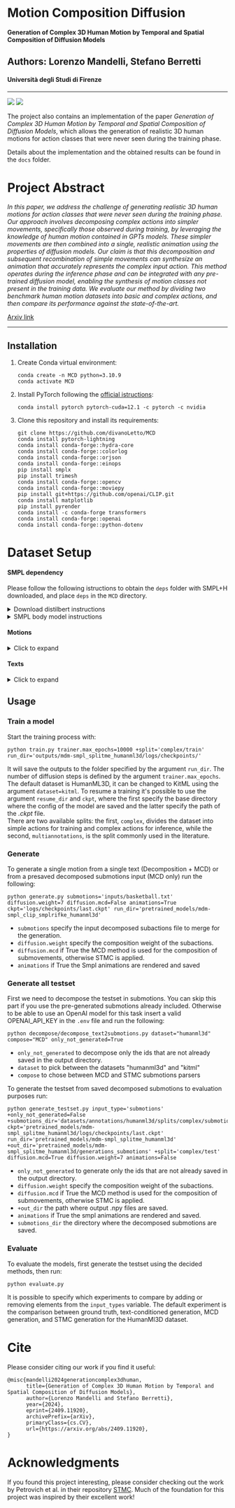 # Motion Composition Diffusion 
**Generation of Complex 3D Human Motion by Temporal and Spatial Composition of Diffusion Models**
## Authors: Lorenzo Mandelli, Stefano Berretti
#### Università degli Studi di Firenze

---

![](https://img.shields.io/github/contributors/divanoLetto/MotionCompositionDiffusion?color=light%20green) ![](https://img.shields.io/github/repo-size/divanoLetto/MotionCompositionDiffusion?cacheSeconds=60)


The project also contains an implementation of the paper *Generation of Complex 3D Human Motion by Temporal and Spatial Composition of Diffusion Models*, which allows the generation of realistic 3D human motions for action classes that were never seen during the training phase.

Details about the implementation and the obtained results can be found in the `docs` folder.

# Project Abstract 
*In this paper, we address the challenge of generating realistic 3D human motions for action classes that were never seen during the training phase. Our approach involves decomposing complex actions into simpler movements, specifically those observed during training, by leveraging the knowledge of human motion contained in GPTs models. These simpler movements are then combined into a single, realistic animation using the properties of diffusion models.
Our claim is that this decomposition and subsequent recombination of simple movements can synthesize an animation that accurately represents the complex input action. This method operates during the inference phase and can be integrated with any pre-trained diffusion model, enabling the synthesis of motion classes not present in the training data.
We evaluate our method by dividing two benchmark human motion datasets into basic and complex actions, and then compare its performance against the state-of-the-art.* 

[Arxiv link](https://arxiv.org/abs/2409.11920)

---

## Installation

1. Create Conda virtual environment:

    ```
    conda create -n MCD python=3.10.9
    conda activate MCD
    ```
   
2. Install PyTorch following the [official istructions](https://pytorch.org/get-started/locally/):
    ```
    conda install pytorch pytorch-cuda=12.1 -c pytorch -c nvidia
    ```

4. Clone this repository and install its requirements:
    ```
    git clone https://github.com/divanoLetto/MCD
    conda install pytorch-lightning
    conda install conda-forge::hydra-core
    conda install conda-forge::colorlog
    conda install conda-forge::orjson
    conda install conda-forge::einops
    pip install smplx
    pip install trimesh
    conda install conda-forge::opencv
    conda install conda-forge::moviepy
    pip install git+https://github.com/openai/CLIP.git
    conda install matplotlib
    pip install pyrender
    conda install -c conda-forge transformers
    conda install conda-forge::openai
    conda install conda-forge::python-dotenv
    ```

# Dataset Setup

#### SMPL dependency

Please follow the following istructions to obtain the ``deps`` folder with SMPL+H downloaded, and place ``deps`` in the ``MCD`` directory.

<details><summary>Download distilbert instructions</summary>

#### Download distilbert from __Hugging Face__
```bash
mkdir deps
cd deps/
git lfs install
git clone https://huggingface.co/distilbert-base-uncased
cd ..
```

</details>

<details><summary> SMPL body model instructions</summary>

This is only useful if you want to use generate 3D human meshes like in the teaser. In this case, you also need a subset of the AMASS dataset (see instructions below).

Go to the [MANO website](https://mano.is.tue.mpg.de/download.php), register and go to the Download tab.

- Click on "Models & Code" to download ``mano_v1_2.zip`` and place it in the folder ``deps/smplh/``.
- Click on "Extended SMPL+H model" to download ``smplh.tar.xz`` and place it in the folder ``deps/smplh/``.

The next step is to extract the archives, merge the hands from ``mano_v1_2`` into the ``Extended SMPL+H models``, and remove any chumpy dependency.
All of this can be done using with the following commands. (I forked both scripts from this repo [SMPLX repo](https://github.com/vchoutas/smplx/tree/master/tools), updated them to Python 3, merged them, and made it compatible with ``.npz`` files).


```bash
pip install scipy chumpy
bash prepare/smplh.sh
```

This will create ``SMPLH_FEMALE.npz``, ``SMPLH_MALE.npz``, ``SMPLH_NEUTRAL.npz`` inside the ``deps/smplh`` folder.

</details>

#### Motions

<details><summary>Click to expand</summary>

The motions all come from the AMASS dataset. Please download all "SMPL-H G" motions from the [AMASS website](https://amass.is.tue.mpg.de/download.php) and place them in the folder ``datasets/motions/AMASS``.

<details><summary>It should look like this:</summary>

```bash
datasets/motions/
└── AMASS
    ├── ACCAD
    ├── BioMotionLab_NTroje
    ├── BMLhandball
    ├── BMLmovi
    ├── CMU
    ├── DanceDB
    ├── DFaust_67
    ├── EKUT
    ├── Eyes_Japan_Dataset
    ├── HumanEva
    ├── KIT
    ├── MPI_HDM05
    ├── MPI_Limits
    ├── MPI_mosh
    ├── SFU
    ├── SSM_synced
    ├── TCD_handMocap
    ├── TotalCapture
    └── Transitions_mocap
```

Each file contains a "poses" field with 156 (52x3) parameters (1x3 for global orientation, 21x3 for the whole body, 15x3 for the right hand and 15x3 for the left hand).

</details>

Then, launch these commands:

```bash
python prepare/amasstools/fix_fps.py
python prepare/amasstools/smpl_mirroring.py
python prepare/amasstools/extract_joints.py
python prepare/amasstools/get_smplrifke.py
```

<details><summary>Click here for more information on these commands</summary>

#### Fix FPS

The script will interpolate the SMPL pose parameters and translation to obtain a constant FPS (=20.0). It will also remove the hand pose parameters, as they are not captured for most AMASS sequences. The SMPL pose parameters now have 66 (22x3) parameters (1x3 for global orientation and 21x3 for full body). It will create and save all the files in the folder ``datasets/motions/AMASS_20.0_fps_nh``.


#### SMPL mirroring

This command will mirror SMPL pose parameters and translations, to enable data augmentation with SMPL (as done by the authors of HumanML3D with joint positions).
The mirrored motions will be saved in ``datasets/motions/AMASS_20.0_fps_nh/M`` and will have a structure similar than the enclosing folder.


#### Extract joints

The script extracts the joint positions from the SMPL pose parameters with the SMPL layer (24x3=72 parameters). It will save the joints in .npy format in this folder: ``datasets/motions/AMASS_20.0_fps_nh_smpljoints_neutral_nobetas``.


#### Get SMPL RIFKE

This command will use the joints + SMPL pose parameters (in 6D format) to create a unified representation (205 features). Please see ``prepare/amasstools/smplrifke_feats.py`` for more details.

</details>

The dataset folder should look like this:
```bash
datasets/motions
├── AMASS
├── AMASS_20.0_fps_nh
├── AMASS_20.0_fps_nh_smpljoints_neutral_nobetas
└── AMASS_20.0_fps_nh_smplrifke
```

</details>

#### Texts

<details><summary>Click to expand</summary>

In the MCD directory, clone the [TMR repo](https://github.com/Mathux/TMR): ``git clone https://github.com/Mathux/TMR.git``.
It will also be useful for evaluation purposes.

Run this command to copy the processed HumanML3D text annotations. This allows us to use the HumanML3D annotations with the original AMASS sequences, as explained in the [AMASS-Annotation-Unifier repo](https://github.com/Mathux/A MASS-Annotation-Unifier).
 
``` bash
cp -r TMR/datasets/annotations datasets/
```

Next, run the following command to pre-compute the CLIP embeddings (ViT-B/32):

```bash
python -m prepare.embeddings
```

The folder should look like this:

```
datasets/annotations/humanml3d
├── annotations.json
├── splits
│   ├── all.txt
│   ├── test_tiny.txt
│   ├── test.txt
│   ├── train_tiny.txt
│   ├── train.txt
│   ├── val_tiny.txt
│   └── val.txt
└── text_embeddings
    └── ViT-B
        ├── 32_index.json
        ├── 32.npy
        └── 32_slice.npy
```
</details> 

## Usage

### Train a model 
Start the training process with:
```
python train.py trainer.max_epochs=10000 +split='complex/train' run_dir='outputs/mdm-smpl_splitme_humanml3d/logs/checkpoints/'
```
It will save the outputs to the folder specified by the argument `run_dir`. The number of diffusion steps is defined by the argument `trainer.max_epochs`. \
The default dataset is HumanML3D, it can be changed to KitML using the argument `dataset=kitml`. To resume a training it's possible to use the argument `resume_dir` and `ckpt`, where the first specify the base directory where the config of the model are saved and the latter specify the path of the *.ckpt* file. \
There are two available splits: the first, `complex`, divides the dataset into simple actions for training and complex actions for inference, while the second, `multiannotations`, is the split commonly used in the literature.

### Generate 
To generate a single motion from a single text (Decomposition + MCD) or from a presaved decomposed submotions input (MCD only) run the following:
```
python generate.py submotions='inputs/basketball.txt' diffusion.weight=7 diffusion.mcd=False animations=True ckpt='logs/checkpoints/last.ckpt' run_dir='pretrained_models/mdm-smpl_clip_smplrifke_humanml3d'
```

- `submotions` specify the input decomposed subactions file to merge for the generation.
- `diffusion.weight` specify the composition weight of the subactions.
- `diffusion.mcd` if True the MCD method is used for the composition of submovements, otherwise STMC is applied. 
- `animations` if True the Smpl animations are rendered and saved

### Generate all testset

First we need to decompose the testset in submotions. You can skip this part if you use the pre-generated submotions already included.
Otherwise to be able to use an OpenAI model for this task insert a valid OPENAI_API_KEY in the `.env` file and run the following:
```
python decompose/decompose_text2submotions.py dataset="humanml3d" compose="MCD" only_not_generated=True
```  
- `only_not_generated` to decompose only the ids that are not already saved in the output directory.
- `dataset` to pick between the datasets "humanml3d" and "kitml"
- `compose` to chose between MCD and STMC submotions parsers

To generate the testset from saved decomposed submotions to evaluation purposes run:

```
python generate_testset.py input_type='submotions' +only_not_generated=False +submotions_dir='datasets/annotations/humanml3d/splits/complex/submotions' ckpt='pretrained_models/mdm-smpl_splitme_humanml3d/logs/checkpoints/last.ckpt' run_dir='pretrained_models/mdm-smpl_splitme_humanml3d' +out_dir='pretrained_models/mdm-smpl_splitme_humanml3d/generations_submotions' +split='complex/test' diffusion.mcd=True diffusion.weight=7 animations=False
```

- `only_not_generated` to generate only the ids that are not already saved in the output directory.
- `diffusion.weight` specify the composition weight of the subactions.
- `diffusion.mcd` if True the MCD method is used for the composition of submovements, otherwise STMC is applied.
- `+out_dir` the path where output .npy files are saved. 
- `animations` if True the smpl animations are rendered and saved.
- `submotions_dir` the directory where the decomposed submotions are saved.

### Evaluate 

To evaluate the models, first generate the testset using the decided methods, then run:
```
python evaluate.py
```
It is possible to specify which experiments to compare by adding or removing elements from the `input_types` variable. The default experiment is the comparison between ground truth, text-conditioned generation, MCD generation, and STMC generation for the HumanMl3D dataset.

# Cite

Please consider citing our work if you find it useful:

```
@misc{mandelli2024generationcomplex3dhuman,
      title={Generation of Complex 3D Human Motion by Temporal and Spatial Composition of Diffusion Models}, 
      author={Lorenzo Mandelli and Stefano Berretti},
      year={2024},
      eprint={2409.11920},
      archivePrefix={arXiv},
      primaryClass={cs.CV},
      url={https://arxiv.org/abs/2409.11920}, 
}
```

# Acknowledgments

If you found this project interesting, please consider checking out the work by Petrovich et al. in their repository [STMC](https://github.com/nv-tlabs/stmc). Much of the foundation for this project was inspired by their excellent work!
